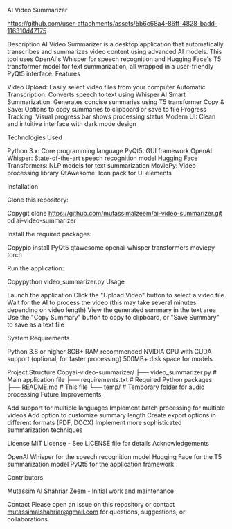 AI Video Summarizer

https://github.com/user-attachments/assets/5b6c68a4-86ff-4828-badd-116310d47175


Description
AI Video Summarizer is a desktop application that automatically transcribes and summarizes video content using advanced AI models. This tool uses OpenAI's Whisper for speech recognition and Hugging Face's T5 transformer model for text summarization, all wrapped in a user-friendly PyQt5 interface.
Features

Video Upload: Easily select video files from your computer
Automatic Transcription: Converts speech to text using Whisper AI
Smart Summarization: Generates concise summaries using T5 transformer
Copy & Save: Options to copy summaries to clipboard or save to file
Progress Tracking: Visual progress bar shows processing status
Modern UI: Clean and intuitive interface with dark mode design

Technologies Used

Python 3.x: Core programming language
PyQt5: GUI framework
OpenAI Whisper: State-of-the-art speech recognition model
Hugging Face Transformers: NLP models for text summarization
MoviePy: Video processing library
QtAwesome: Icon pack for UI elements

Installation

Clone this repository:

Copygit clone https://github.com/mutassimalzeem/ai-video-summarizer.git
cd ai-video-summarizer

Install the required packages:

Copypip install PyQt5 qtawesome openai-whisper transformers moviepy torch

Run the application:

Copypython video_summarizer.py
Usage

Launch the application
Click the "Upload Video" button to select a video file
Wait for the AI to process the video (this may take several minutes depending on video length)
View the generated summary in the text area
Use the "Copy Summary" button to copy to clipboard, or "Save Summary" to save as a text file

System Requirements

Python 3.8 or higher
8GB+ RAM recommended
NVIDIA GPU with CUDA support (optional, for faster processing)
500MB+ disk space for models

Project Structure
Copyai-video-summarizer/
├── video_summarizer.py      # Main application file
├── requirements.txt         # Required Python packages
├── README.md                # This file
└── temp/                    # Temporary folder for audio processing
Future Improvements

 Add support for multiple languages
 Implement batch processing for multiple videos
 Add option to customize summary length
 Create export options in different formats (PDF, DOCX)
 Implement more sophisticated summarization techniques

License
MIT License - See LICENSE file for details
Acknowledgements

OpenAI Whisper for the speech recognition model
Hugging Face for the T5 summarization model
PyQt5 for the application framework

Contributors

Mutassim Al Shahriar Zeem - Initial work and maintenance

Contact
Please open an issue on this repository or contact mutassimalshahriar@gmail.com for questions, suggestions, or collaborations.
